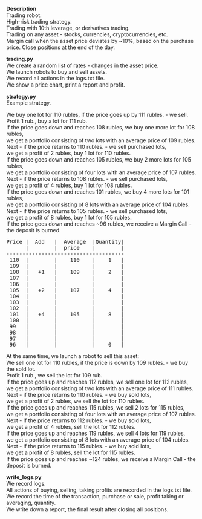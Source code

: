 **Description**  
Trading robot.  
High-risk trading strategy.  
Trading with 10th leverage, or derivatives trading.   
Trading on any asset - stocks, currencies, cryptocurrencies, etc.  
Margin call when the asset price deviates by ~10%, based on the purchase price.
Close positions at the end of the day.

**trading.py**  
We create a random list of rates - changes in the asset price.  
We launch robots to buy and sell assets.  
We record all actions in the logs.txt file.  
We show a price chart, print a report and profit.  

**strategy.py**  
Example strategy.  
  
We buy one lot for 110 rubles, if the price goes up by 111 rubles. - we sell.  
Profit 1 rub., buy a lot for 111 rub.  
If the price goes down and reaches 108 rubles, we buy one more lot for 108 rubles,  
we get a portfolio consisting of two lots with an average price of 109 rubles.  
    Next - if the price returns to 110 rubles. - we sell purchased lots,  
    we get a profit of 2 rubles, buy 1 lot for 110 rubles.  
If the price goes down and reaches 105 rubles, we buy 2 more lots for 105 rubles,  
we get a portfolio consisting of four lots with an average price of 107 rubles.  
Next - if the price returns to 108 rubles. - we sell purchased lots,  
    we get a profit of 4 rubles, buy 1 lot for 108 rubles.  
If the price goes down and reaches 101 rubles, we buy 4 more lots for 101 rubles,  
we get a portfolio consisting of 8 lots with an average price of 104 rubles.  
    Next - if the price returns to 105 rubles. - we sell purchased lots,  
    we get a profit of 8 rubles, buy 1 lot for 105 rubles.  
If the price goes down and reaches ~96 rubles, we receive a Margin Call - the deposit is burned.  
  
<pre>
Price |  Add   |  Average  |Quantity|
      |        |  price    |        |
-------------------------------------
 110  |        |    110    |    1   |
 109  |        |           |        |
 108  |   +1   |    109    |    2   |
 107  |        |           |        |
 106  |        |           |        |
 105  |   +2   |    107    |    4   |
 104  |        |           |        |
 103  |        |           |        |
 102  |        |           |        |
 101  |   +4   |    105    |    8   |
 100  |        |           |        |
 99   |        |           |        |
 98   |        |           |        |
 97   |        |           |        |
 96   |        |           |    0   |
</pre>
    
At the same time, we launch a robot to sell this asset:  
We sell one lot for 110 rubles, if the price is down by 109 rubles. - we buy the sold lot.  
Profit 1 rub., we sell the lot for 109 rub.  
If the price goes up and reaches 112 rubles, we sell one lot for 112 rubles,  
we get a portfolio consisting of two lots with an average price of 111 rubles.  
    Next - if the price returns to 110 rubles. - we buy sold lots,  
    we get a profit of 2 rubles, we sell the lot for 110 rubles.  
If the price goes up and reaches 115 rubles, we sell 2 lots for 115 rubles,  
we get a portfolio consisting of four lots with an average price of 107 rubles.  
    Next - if the price returns to 112 rubles. - we buy sold lots,  
    we get a profit of 4 rubles, sell the lot for 112 rubles.  
If the price goes up and reaches 119 rubles, we sell 4 lots for 119 rubles,  
we get a portfolio consisting of 8 lots with an average price of 104 rubles.  
Next - if the price returns to 115 rubles. - we buy sold lots,  
    we get a profit of 8 rubles, sell the lot for 115 rubles.  
If the price goes up and reaches ~124 rubles, we receive a Margin Call - the deposit is burned.  
  
**write_logs.py**  
We record logs.  
All actions of buying, selling, taking profits are recorded in the logs.txt file.  
We record the time of the transaction, purchase or sale, profit taking or averaging, quantity.  
We write down a report, the final result after closing all positions.  
